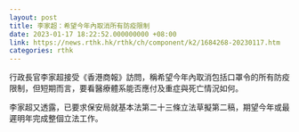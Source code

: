 ```yaml
---
layout: post
title: 李家超：希望今年內取消所有防疫限制
date: 2023-01-17 18:22:52.000000000 +08:00
link: https://news.rthk.hk/rthk/ch/component/k2/1684268-20230117.htm
categories: rthk
---
```


行政長官李家超接受《香港商報》訪問，稱希望今年內取消包括口罩令的所有防疫限制，但短期而言，要看醫療體系能否應付及重症與死亡情況如何。

李家超又透露，已要求保安局就基本法第二十三條立法草擬第二稿，期望今年或最遲明年完成整個立法工作。
